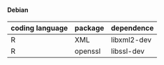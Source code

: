 #### Debian  
| coding language | package | dependence |
| --- | --- | --- |
| R | XML | libxml2-dev |
| R | openssl | libssl-dev |


